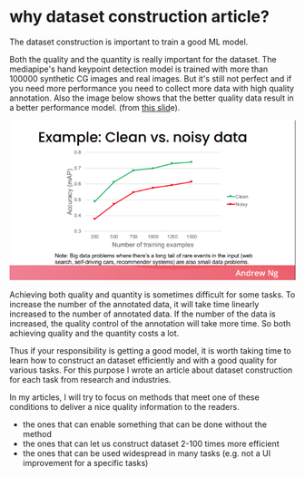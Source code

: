 # why dataset construction article?
The dataset construction is important to train a good ML model. 

Both the quality and the quantity is really important for the dataset.
The mediapipe's hand keypoint detection model is trained with more than 100000 synthetic CG images and real images. But it's still not perfect and if you need more performance you need to collect more data with high quality annotation. Also the image below shows that the better quality data result in a better performance model. (from [this slid](https://www.deeplearning.ai/wp-content/uploads/2021/06/MLOps-From-Model-centric-to-Data-centric-AI.pdf)e). 

![](01/FADO2HZVgAomezC.png)

Achieving both quality and quantity is sometimes difficult for some tasks.
To increase the number of the annotated data, it will take time linearly increased to the number of annotated data.
If the number of the data is increased, the quality control of the annotation will take more time. So both achieving quality and the quantity costs a lot.

Thus if your responsibility is getting a good model, it is worth taking time to learn how to construct an dataset efficiently and with a good quality for various tasks. For this purpose I wrote an article about dataset construction for each task from research and industries.

In my articles, I will try to focus on methods that meet one of these conditions to deliver a nice quality information to the readers.

* the ones that can enable something that can be done without the method
* the ones that can let us construct dataset 2-100 times more efficient
* the ones that can be used widespread in many tasks (e.g. not a UI improvement for a specific tasks)